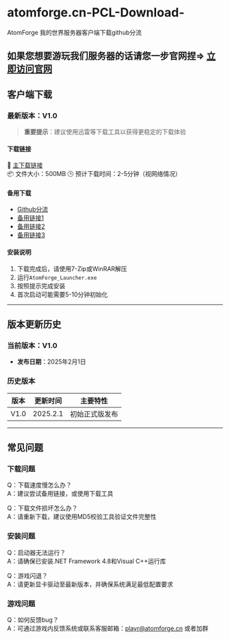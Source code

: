 # atomforge.cn-PCL-Download-
AtomForge 我的世界服务器客户端下载github分流
## **如果您想要游玩我们服务器的话请您一步官网捏=>** [立即访问官网](https://www.atomforge.cn/)

## 客户端下载

### 最新版本：V1.0

> **重要提示**：建议使用迅雷等下载工具以获得更稳定的下载体验

#### 下载链接
🔗 [主下载链接](https://download.node.atomforge.cn/api/v3/file/get/1/atomforge_pcl_v1.0.7z?sign=UHuoZppzRUa5_wDNhy74RW8s2Y27k9d9AQ9Po3P7TFo%3D%3A0)  
📦 文件大小：500MB
🕒 预计下载时间：2-5分钟（视网络情况）

#### 备用下载
- [Github分流](https://github.com/wsxqyy/atomforge.cn-PCL-Download-/releases/download/V1.0/atomforge_pcl_v1.0.7z)
- [备用链接1](https://download.atomforge.cn/api/v3/file/get/1/atomforge_pcl_v1.0.7z?sign=uxvkpDl5ZKdtfyZ5lCEfQ5RSbSl2ffjp68F1-VCx0-k%3D%3A0)  
- [备用链接2](https://download.atomforge.cn/s/oGHN)  
- [备用链接3](https://download.node.atomforge.cn/s/DvtO)

#### 安装说明
1. 下载完成后，请使用7-Zip或WinRAR解压
2. 运行`AtomForge_Launcher.exe`
3. 按照提示完成安装
4. 首次启动可能需要5-10分钟初始化
---
## 版本更新历史

### 当前版本：V1.0
- **发布日期**：2025年2月1日

### 历史版本

| 版本 | 更新时间 | 主要特性 |
|------|----------|----------|
| V1.0 | 2025.2.1 | 初始正式版发布 |

---

## 常见问题

### 下载问题
Q：下载速度慢怎么办？  
A：建议尝试备用链接，或使用下载工具

Q：下载文件损坏怎么办？  
A：请重新下载，建议使用MD5校验工具验证文件完整性

### 安装问题
Q：启动器无法运行？  
A：请确保已安装.NET Framework 4.8和Visual C++运行库

Q：游戏闪退？  
A：请更新显卡驱动至最新版本，并确保系统满足最低配置要求

### 游戏问题
Q：如何反馈bug？  
A：可通过游戏内反馈系统或联系客服邮箱：playr@atomforge.cn  或者加群
